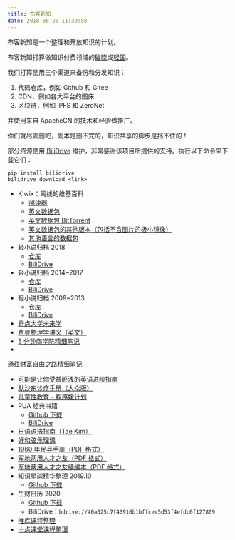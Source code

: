 ```yaml
---
title: 布客新知
date: 2018-08-28 11:39:58
---
```


<!--ixinzhi-->

布客新知是一个整理和开放知识的计划。

布客新知打算做知识付费领域的[破晓](https://tieba.baidu.com/f?kw=%E7%A0%B4%E6%99%93%E6%9B%B4%E6%96%B0%E7%BB%84)或[轻国](https://www.lightnovel.cn/forum.php)。

我们打算使用三个渠道来备份和分发知识：

1.  代码仓库，例如 Github 和 Gitee
1.  CDN，例如各大平台的图床
1.  区块链，例如 IPFS 和 ZeroNet

并使用来自 ApacheCN 的技术和经验做推广。

你们就尽管删吧，副本是删不完的，知识共享的脚步是挡不住的！

部分资源使用 [BiliDrive](https://github.com/Hsury/BiliDrive) 维护，非常感谢该项目所提供的支持。执行以下命令来下载它们：

```
pip install bilidrive
bilidrive download <link>
```

+   Kiwix：离线的维基百科
    +   [阅读器](https://download.kiwix.org/release/kiwix-desktop/kiwix-desktop_windows_x64.zip)
    +   [英文数据包](http://download.kiwix.org/zim/wikipedia_zh_all.zim)
    +   [英文数据包 BitTorrent](http://download.kiwix.org/zim/wikipedia_zh_all.zim.torrent)
    +   [英文数据包的其他版本（包括不含图片的极小镜像）](https://wiki.kiwix.org/wiki/Content/zh-cn)
    +   [其他语言的数据包](https://wiki.kiwix.org/wiki/Content_in_all_languages/zh-cn)
+   轻小说归档 2018
    +   [仓库](http://flygon.net/lightnovel-2018/)
    +   [BiliDrive](http://flygon.net/lightnovel-2018-bilidrive/)
+   轻小说归档 2014~2017
    +   [仓库](http://flygon.net/lightnovel-2014-2017/)
    +   [BiliDrive](http://flygon.net/lightnovel-2014-2017-bilidrive/)
+   轻小说归档 2009~2013
    +   [仓库](http://flygon.net/lightnovel-2009-2013/)
    +   [BiliDrive](http://flygon.net/lightnovel-2009-2013-bilidrive/)
+   [奇点大学未来学](https://www.youtube.com/playlist?list=PLACCF3215D88BB174)
+   [费曼物理学讲义（英文）](http://www.feynmanlectures.caltech.edu/)
+   [5 分钟商学院精细笔记](https://github.com/ixinzhi/business-5min-notes)
+   
[通往财富自由之路精细笔记](https://github.com/ixinzhi/the-way-to-wealth-freedom-notes)
+   [可能是让你受益匪浅的英语进阶指南](https://legacy.gitbook.com/book/byoungd/english-level-up-tips-for-chinese/details)
+   [默沙东诊疗手册（大众版）](https://www.msdmanuals.cn/%E9%A6%96%E9%A1%B5)
+   [儿童性教育 - 程序媛计划](https://www.cxy61.com/girl/child_sexual_education/index.html)
+   PUA 经典书籍
    +   [Github 下载](https://github.com/it-ebooks/pua-books)
    +   [BiliDrive](http://flygon.net/pua-books/)
+   [日语语法指南（Tae Kim）](http://res.wokanxing.info/jpgramma/)
+   [好和弦乐理课](https://space.bilibili.com/320772967/#/channel/detail?cid=48421)
+   [1960 年民兵手册（PDF 格式）](https://github.com/wizardforcel/data-science-notebook/files/2327105/1960.zip)
+   [军地两用人才之友（PDF 格式）](https://gitee.com/it-ebooks/ebooks/attach_files/download?i=163363&u=http%3A%2F%2Ffiles.git.oschina.net%2Fgroup1%2FM00%2F04%2FBE%2FPaAvDFuFEIKAadlyAfjbfuAVMTw367.zip%3Ftoken%3D6a4ed507b17ef531c452d27297c0dd2f%26ts%3D1535447170%26attname%3D%25E5%2586%259B%25E5%259C%25B0%25E4%25B8%25A4%25E7%2594%25A8%25E4%25BA%25BA%25E6%2589%258D%25E4%25B9%258B%25E5%258F%258B.zip)
+   [军地两用人才之友续编本（PDF 格式）](https://gitee.com/it-ebooks/ebooks/attach_files/download?i=163357&u=http%3A%2F%2Ffiles.git.oschina.net%2Fgroup1%2FM00%2F04%2FBE%2FPaAvDFuFCc2AXe7LAYd6gZEXrY8072.zip%3Ftoken%3D93fafd9fca995d95d90123c486f97e6b%26ts%3D1535445453%26attname%3D%25E5%2586%259B%25E5%259C%25B0%25E4%25B8%25A4%25E7%2594%25A8%25E4%25BA%25BA%25E6%2589%258D%25E4%25B9%258B%25E5%258F%258B%25E7%25BB%25AD%25E7%25BC%2596%25E6%259C%25AC.zip)
+   知识星球精华整理 2019.10
    +   [Github 下载](https://github.com/ixinzhi/zsxq)
+   生财日历 2020
    +   [Github 下载](https://github.com/wizardforcel/blog/files/3973187/2020.pdf)
    +   BiliDrive：`bdrive://40a525c7f40916b1bffcee5d53f4efdc6f127809`
+   [唯库课程整理](http://flygon.net/%E5%94%AF%E5%BA%93/)
+   [十点课堂课程整理](http://flygon.net/%E5%8D%81%E7%82%B9%E8%AF%BE%E5%A0%82/)

<!--endixinzhi-->